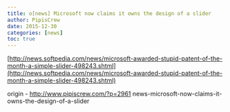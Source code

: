 ```yaml
---
title: o[news] Microsoft now claims it owns the design of a slider
author: PipisCrew
date: 2015-12-30
categories: [news]
toc: true
---
```


[http://news.softpedia.com/news/microsoft-awarded-stupid-patent-of-the-month-a-simple-slider-498243.shtml](http://news.softpedia.com/news/microsoft-awarded-stupid-patent-of-the-month-a-simple-slider-498243.shtml)

origin - http://www.pipiscrew.com/?p=2961 news-microsoft-now-claims-it-owns-the-design-of-a-slider